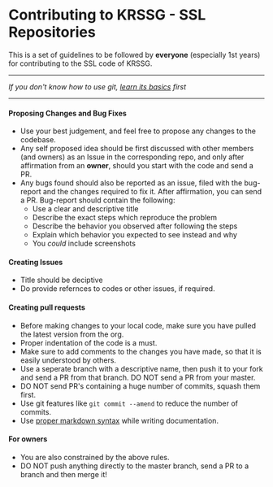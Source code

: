 # Contributing to KRSSG - SSL Repositories

This is a set of guidelines to be followed by **everyone** (especially 1st years) for contributing to the SSL code of KRSSG.

***
*If you don't know how to use git, [learn its basics](https://try.github.io) first*
***

#### Proposing Changes and Bug Fixes
* Use your best judgement, and feel free to propose any changes to the codebase.
* Any self proposed idea should be first discussed with other members (and owners) as an Issue in the corresponding repo, and only after affirmation from an **owner**, should you start with the code and send a PR.
* Any bugs found should also be reported as an issue, filed with the bug-report and the changes required to fix it. After affirmation, you can send a PR.
Bug-report should contain the following:
    * Use a clear and descriptive title
    * Describe the exact steps which reproduce the problem
    * Describe the behavior you observed after following the steps
    * Explain which behavior you expected to see instead and why
    * You *could* include screenshots

#### Creating Issues
* Title should be deciptive
* Do provide refernces to codes or other issues, if required.

#### Creating pull requests
* Before making changes to your local code, make sure you have pulled the latest version from the org.
* Proper indentation of the code is a must.
* Make sure to add comments to the changes you have made, so that it is easily understood by others.
* Use a seperate branch with a descriptive name, then push it to your fork and send a PR from that branch. DO NOT send a PR from your master.
* DO NOT send PR's containing a huge number of commits, squash them first.
* Use git features like `git commit --amend` to reduce the number of commits.
* Use [proper markdown syntax](https://daringfireball.net/projects/markdown/syntax) while writing documentation.

#### For owners
* You are also constrained by the above rules.
* DO NOT push anything directly to the master branch, send a PR to a branch and then merge it!